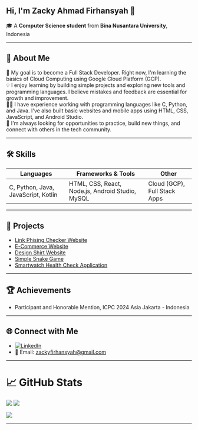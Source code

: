 Hi, I'm **Zacky Ahmad Firhansyah** 👋  
---
🎓 A **Computer Science student** from **Bina Nusantara University**, Indonesia  

---

## 💫 About Me

🚀 My goal is to become a Full Stack Developer. Right now, I'm learning the basics of Cloud Computing using Google Cloud Platform (GCP).  
💡 I enjoy learning by building simple projects and exploring new tools and programming languages. I believe mistakes and feedback are essential for growth and improvement.  
👨‍💻 I have experience working with programming languages like C, Python, and Java. I've also built basic websites and mobile apps using HTML, CSS, JavaScript, and Android Studio.  
🌱 I'm always looking for opportunities to practice, build new things, and connect with others in the tech community.  

---

## 🛠️ Skills

| Languages               | Frameworks & Tools                                | Other                        |
|-------------------------|---------------------------------------------------|-------------------------------|
| C, Python, Java, JavaScript, Kotlin | HTML, CSS, React, Node.js, Android Studio, MySQL | Cloud (GCP), Full Stack Apps |

---

## 📌 Projects

- [Link Phising Checker Website](https://github.com/zafahi/Link-Phising-Checker)  
- [E-Commerce Website](https://github.com/zafahi/E-commerce-Website)  
- [Design Shirt Website](https://github.com/zafahi/Design-Shirt-Website)
- [Simple Snake Game](https://github.com/zafahi/Simple-Snack-Game)
- [Smartwatch Health Check Application](https://github.com/zafahi/SmartwatchHealthApp)  

---

## 🏆 Achievements

- Participant and Honorable Mention, ICPC 2024 Asia Jakarta - Indonesia

---

## 🌐 Connect with Me

- [![LinkedIn](https://img.shields.io/badge/LinkedIn-%230077B5.svg?style=flat&logo=linkedin&logoColor=white)](https://www.linkedin.com/in/zacky-ahmad-firhansyah-2455b6340/)  
- 📧 Email: [zackyfirhansyah@gmail.com](mailto:zackyfirhansyah@gmail.com)

---

#  📈 GitHub Stats

<p align="left">
  <img src="https://github-readme-stats.vercel.app/api?username=zafahi&show_icons=true&theme=tokyonight" />
  <img src="https://github-readme-stats.vercel.app/api/top-langs/?username=zafahi&layout=compact&theme=tokyonight" />
</p>

<p align="left">
  <img src="https://github-profile-trophy.vercel.app/?username=zafahi&theme=tokyonight" />
</p>

---
